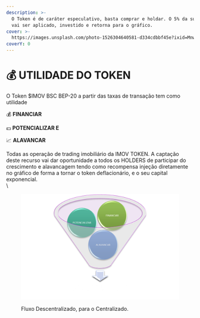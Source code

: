 ```yaml
---
description: >-
  O Token é de caráter especulativo, basta comprar e holdar. O 5% da sua taxa,
  vai ser aplicado, investido e retorna para o gráfico.
cover: >-
  https://images.unsplash.com/photo-1526304640581-d334cdbbf45e?ixid=MnwxMjA3fDB8MHxwaG90by1wYWdlfHx8fGVufDB8fHx8&ixlib=rb-1.2.1&auto=format&fit=crop&w=2970&q=80
coverY: 0
---
```


# 💰 UTILIDADE DO TOKEN

O Token $IMOV BSC BEP-20 a partir das taxas de transação tem como utilidade&#x20;

&#x20;    💰 **FINANCIAR**&#x20;

&#x20;    💵 **POTENCIALIZAR E**&#x20;

&#x20;    📈 **ALAVANCAR**&#x20;

Todas as operação de trading imobiliário da IMOV TOKEN. A captação deste recurso vai dar oportunidade a todos os HOLDERS de participar do crescimento e alavancagem tendo como recompensa injeção diretamente no gráfico de forma a tornar o token deflacionário, e o seu capital exponencial.\
\


<figure><img src="../.gitbook/assets/image (6).png" alt=""><figcaption><p>Fluxo Descentralizado, para o Centralizado.</p></figcaption></figure>
